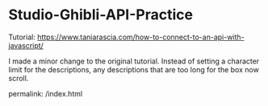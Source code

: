 # Studio-Ghibli-API-Practice
Tutorial: https://www.taniarascia.com/how-to-connect-to-an-api-with-javascript/

I made a minor change to the original tutorial. Instead of setting a character limit for the descriptions, any descriptions that are too long for the box now scroll.

permalink: /index.html

